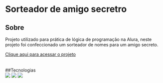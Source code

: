 <h1>Sorteador de amigo secretro</h1>

<h2>Sobre</h2>
<p>Projeto utilizado para prática de lógica de programação na Alura, neste projeto foi confeccionado um sorteador de nomes para um amigo secreto.</p>
<a href = "https://amigo-secreto-eight-steel.vercel.app/" class = "link">Clique aqui para acessar o projeto</a>
</br> </br> </br>
##Tecnologias
<div>
  <img src="https://img.shields.io/badge/HTML-239120?style=for-the-badge&logo=html5&logoColor=white">
  <img src="https://img.shields.io/badge/CSS-239120?&style=for-the-badge&logo=css3&logoColor=white">
  <img src="https://img.shields.io/badge/JavaScript-F7DF1E?style=for-the-badge&logo=javascript&logoColor=black">
</div>


